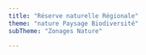 ```yaml
---
title: "Réserve naturelle Régionale"
theme: "nature Paysage Biodiversité"
subTheme: "Zonages Nature"

---
```

